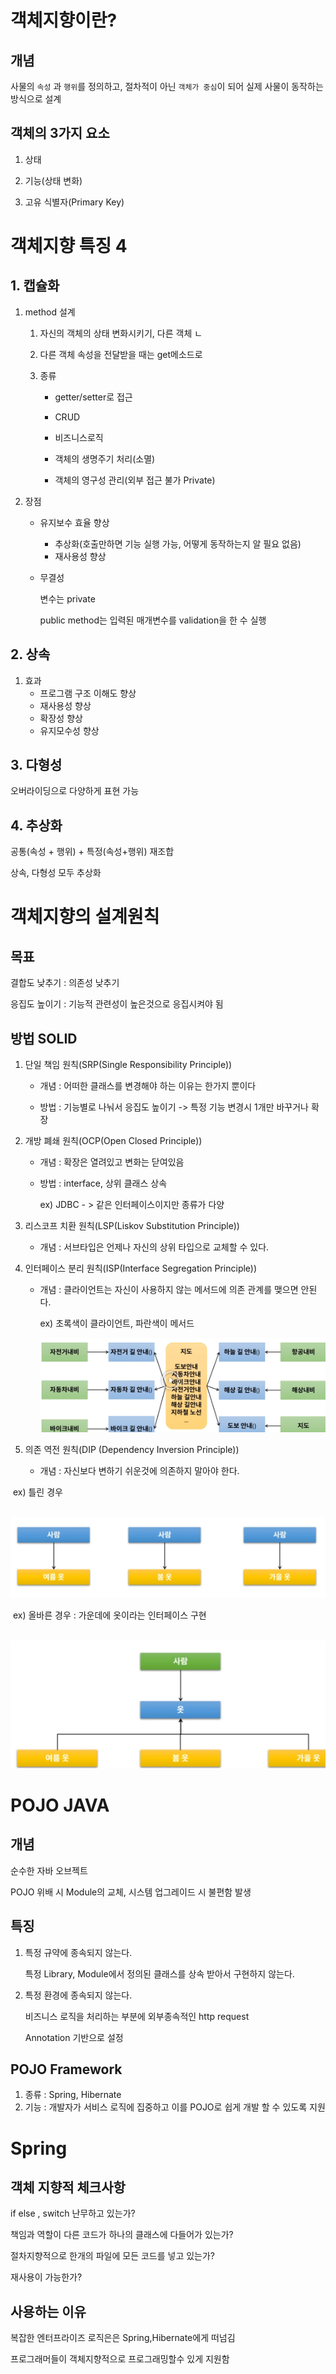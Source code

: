 # 객체지향이란?

## 개념

사물의 ```속성``` 과 ``행위``를 정의하고, 절차적이 아닌 ``객체가 중심``이 되어 실제 사물이 동작하는 방식으로 설계

## 객체의 3가지 요소

1. 상태

2. 기능(상태 변화)

3. 고유 식별자(Primary Key)

   

# 객체지향 특징 4

## 1. 캡슐화

1. method 설계 

   1.  자신의 객체의 상태 변화시키기, 다른 객체 ㄴ

   2. 다른 객체 속성을 전달받을 때는 get메소드로

   3. 종류 

      * getter/setter로 접근

      * CRUD

      * 비즈니스로직

      * 객체의 생명주기 처리(소멸)

      * 객체의 영구성 관리(외부 접근 불가 Private)

2. 장점

   * 유지보수 효율 향상
     * 추상화(호출만하면 기능 실행 가능, 어떻게 동작하는지 알 필요 없음)
     * 재사용성 향상

   * 무결성

     변수는 private

     public method는 입력된 매개변수를 validation을 한 수 실행



## 2. 상속

1. 효과
   * 프로그램 구조 이해도 향상
   * 재사용성 향상
   * 확장성 향상
   * 유지모수성 향상



## 3. 다형성

오버라이딩으로 다양하게 표현 가능



## 4. 추상화

공통(속성 + 행위) + 특정(속성+행위) 재조합

상속, 다형성 모두 추상화





# 객체지향의 설계원칙

## 목표

결합도 낮추기 : 의존성 낮추기

응집도 높이기 : 기능적 관련성이 높은것으로 응집시켜야 됨

## 방법 SOLID

1. 단일 책임 원칙(SRP(Single Responsibility Principle))

   * 개념 : 어떠한 클래스를 변경해야 하는 이유는 한가지 뿐이다	

   * 방법 : 기능별로 나눠서 응집도 높이기 -> 특정 기능 변경시 1개만 바꾸거나 확장

2. 개방 폐쇄 원칙(OCP(Open Closed Principle))

   * 개념 : 확장은 열려있고 변화는 닫여있음 

   * 방법 :  interface, 상위 클래스 상속

     ex) JDBC - > 같은 인터페이스이지만 종류가 다양

3. 리스코프 치환 원칙(LSP(Liskov Substitution Principle))

   * 개념 : 서브타입은 언제나 자신의 상위 타입으로 교체할 수 있다.

4. 인터페이스 분리 원칙(ISP(Interface Segregation Principle))

   * 개념 : 클라이언트는 자신이 사용하지 않는 메서드에 의존 관계를 맺으면 안된다.

     ex) 초록색이 클라이언트, 파란색이 메서드

     ![image-20220830175812312](md-images/image-20220830175812312.png)

5. 의존 역전 원칙(DIP (Dependency Inversion Principle))
   * 개념 : 자신보다 변하기 쉬운것에 의존하지 말아야 한다.

​						ex) 틀린 경우

​							![image-20220830180049949](md-images/image-20220830180049949.png)

​						ex) 올바른 경우 : 가운데에 옷이라는 인터페이스 구현

​					![image-20220830180111747](md-images/image-20220830180111747.png)





# POJO JAVA

## 개념

순수한 자바 오브젝트

POJO 위배 시 Module의 교체, 시스템 업그레이드 시 불편함 발생



## 특징

1. 특정 규약에 종속되지 않는다.

   특정 Library, Module에서 정의된 클래스를 상속 받아서 구현하지 않는다.

2. 특정 환경에 종속되지 않는다.

   비즈니스 로직을 처리하는 부분에 외부종속적인 http request

   Annotation 기반으로 설정



## POJO Framework

1. 종류 : Spring, Hibernate
2. 기능 : 개발자가 서비스 로직에 집중하고 이를 POJO로 쉽게 개발 할 수 있도록 지원



# Spring

## 객체 지향적 체크사항

if else , switch 난무하고 있는가?

책임과 역할이 다른 코드가 하나의 클래스에 다들어가 있는가?

절차지향적으로 한개의 파일에 모든 코드를 넣고 있는가?

재사용이 가능한가?



## 사용하는 이유

복잡한 엔터프라이즈 로직은은 Spring,Hibernate에게 떠넘김

프로그래머들이 객체지향적으로 프로그래밍할수 있게 지원함





